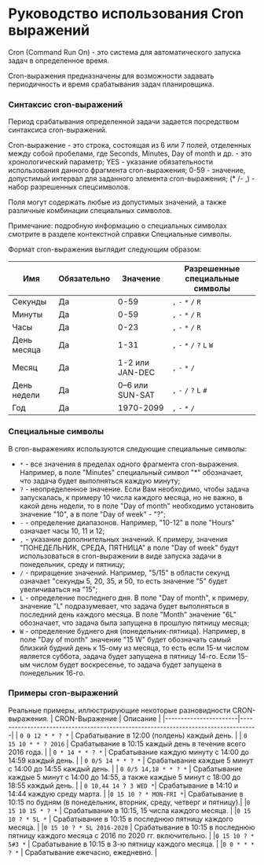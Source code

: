 # Руководство использования Cron выражений

Cron (Command Run On) - это система для автоматического запуска задач в определенное время.

Cron-выражения предназначены для возможности задавать периодичность и время срабатывания задач планировщика.

### Синтаксис cron-выражений

Период срабатывания определенной задачи задается посредством синтаксиса cron-выражений.

Cron-выражение - это строка, состоящая из 6 или 7 полей, отделенных между собой пробелами, где Seconds, Minutes, Day of month и др. - это хронологический параметр; YES - указание обязательности использования данного фрагмента cron-выражения; 0-59 - значение, допустимый интервал для заданного элемента cron-выражения; (* /- ,) - набор разрешенных спецсимволов.

Поля могут содержать любые из допустимых значений, а также различные комбинации специальных символов.

Примечание: подробную информацию о специальных символах смотрите в разделе контекстной справки Специальные символы.

Формат cron-выражения выглядит следующим образом:


| Имя         | Обязательно | Значение        | Разрешенные специальные символы |
|-------------|-------------|-----------------|---------------------------------|
| Секунды     | Да          | 0-59            | `,` `-` `*` `/` `R`             |
| Минуты      | Да          | 0-59            | `,` `-` `*` `/` `R`             |
| Часы        | Да          | 0-23            | `,` `-` `*` `/` `R`             |
| День месяца | Да          | 1-31            | `,` `-` `*` `/` `?` `L` `W`     |
| Месяц       | Да          | 1-2 или JAN-DEC | `,` `-` `*` `/`                 |
| День недели | Да          | 0–6 или SUN-SAT | `,` `-` `/` `?` `L` `#`         |
| Год         | Да          | 1970-2099       | `,` `-` `*` `/`                 |


### Специальные символы

В cron-выражениях используются следующие специальные символы:

* `*` - все значения в пределах одного фрагмента cron-выражения. Например, в поле "Minutes" специальный символ "*" обозначает, что задача будет выполняться каждую минуту;
* `?` - неопределенное значение. Если Вам необходимо, чтобы задача запускалась, к примеру 10 числа каждого месяца, но не важно, в какой день недели, то в поле "Day of month" необходимо установить значение "10", а в поле "Day of week" - "?";
* `-` - определение диапазонов. Например, "10-12" в поле "Hours" означает часы 10, 11 и 12;
* `,` - указание дополнительных значений. К примеру, значения "ПОНЕДЕЛЬНИК, СРЕДА, ПЯТНИЦА" в поле "Day of week" будут использоваться в cron-выражении в виде запуска задачи в понедельник, среду и пятницу;
* `/` - приращение значений. Например, "5/15" в области секунд означает "секунды 5, 20, 35, и 50, то есть значение "5" будет увеличиваться на "15";
* `L` - определение последнего дня. В поле "Day of month", к примеру, значение "L" подразумевает, что задача будет выполняться в последний день каждого месяца. В поле "Month" значение "6L" обозначает, что задача была запущена в прошлую пятницу месяца;
* `W` - определение буднего дня (понедельник-пятница). Например, в поле "Day of month" значение "15 W" будет обозначать самый близкий будний день к 15-ому из месяца, то есть если 15-м числом является суббота, задача будет запущена в пятницу 14-го. Если 15-ым числом будет воскресенье, то задача будет запущена в понедельник 16-го.

### Примеры cron-выражений
Реальные примеры, иллюстрирующие некоторые разновидности CRON-выражения.
| CRON-Выражение        | Описание                                                                          |
|-----------------------|-----------------------------------------------------------------------------------|
| `0 0 12 * * ? *`      | Срабатывание в 12:00 (полдень) каждый день.                                       |
| `0 15 10 * * ? 2016`  | Срабатывание в 10:15 каждый день в течение всего 2016 года.                       |
| `0 * 14 * * ? *`      | Срабатывание каждую минуту с 14:00 до 14:59 каждый день.                          |
| `0 0/5 14 * * ? *`    | Срабатывание каждые 5 минут с 14:00 до 14:55 каждый день.                         |
| `0 0/5 14,18 * * ? *` | Срабатывание каждые 5 минут с 14:00 до 14:55, а также каждые 5 минут с 18:00 до 18:55 каждый день. |
| `0 10,44 14 ? 3 WED *`| Срабатывание в 14:10 и 14:44 каждую среду марта.                                  |
|`0 15 10 ? * MON-FRI *`| Срабатывание в 10:15 по будням (в понедельник, вторник, среду, четверг и пятницу).|
|`0 15 10 15 * ? *`     | Срабатывание в 10:15, 15 числа каждого месяца.                                    |
|`0 15 10 ? * 5L *`     | Срабатывание в 10:15 в последнюю пятницу каждого месяца.                          |
|`0 15 10 ? * 5L 2016-2020` | Срабатывание в 10:15 в последнюю пятницу каждого месяца с 2016 по 2020 гг. включительно.  |
|`0 15 10 ? * 5#3 *`    | Срабатывание в 10:15 в 3-ю пятницу каждого месяца.                                |
|`0 0 * * * ? *`        | Срабатывание ежечасно, ежедневно.                                                 |


